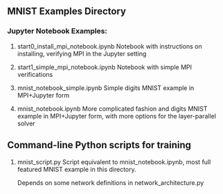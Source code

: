 ## MNIST Examples Directory

### Jupyter Notebook Examples:
1. start0_install_mpi_notebook.ipynb
   Notebook with instructions on installing, verifying MPI in the Jupyter
   setting

1. start1_simple_mpi_notebook.ipynb
   Notebook with simple MPI verifications 

1. mnist_notebook_simple.ipynb
   Simple digits MNIST example in MPI+Jupyter form

1. mnist_notebook.ipynb
   More complicated fashion and digits MNIST example in MPI+Jupyter form,
   with more options for the layer-parallel solver

## Command-line Python scripts for training
1. mnist_script.py
   Script equivalent to mnist_notebook.ipynb, most full featured MNIST 
   example in this directory.

   Depends on some network definitions in network_architecture.py

